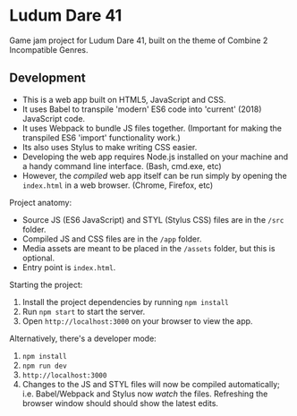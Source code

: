 # Ludum Dare 41

Game jam project for Ludum Dare 41, built on the theme of Combine 2 Incompatible
Genres.

## Development

- This is a web app built on HTML5, JavaScript and CSS.
- It uses Babel to transpile 'modern' ES6 code into 'current' (2018) JavaScript code.
- It uses Webpack to bundle JS files together. (Important for making the transpiled ES6 'import' functionality work.)
- Its also uses Stylus to make writing CSS easier.
- Developing the web app requires Node.js installed on your machine and a handy command line interface. (Bash, cmd.exe, etc)
- However, the _compiled_ web app itself can be run simply by opening the `index.html` in a web browser. (Chrome, Firefox, etc)

Project anatomy:

- Source JS (ES6 JavaScript) and STYL (Stylus CSS) files are in the `/src` folder.
- Compiled JS and CSS files are in the `/app` folder.
- Media assets are meant to be placed in the `/assets` folder, but this is optional.
- Entry point is `index.html`.

Starting the project:

1. Install the project dependencies by running `npm install`
2. Run `npm start` to start the server.
3. Open `http://localhost:3000` on your browser to view the app.

Alternatively, there's a developer mode:

1. `npm install`
2. `npm run dev`
3. `http://localhost:3000`
4. Changes to the JS and STYL files will now be compiled automatically; i.e. Babel/Webpack and Stylus now _watch_ the files. Refreshing the browser window should should show the latest edits.
